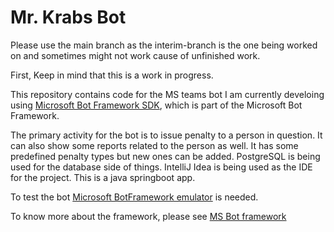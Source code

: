 # Mr. Krabs Bot

Please use the main branch as the interim-branch is the one being worked on and sometimes might not work cause of unfinished work. 

First, Keep in mind that this is a work in progress.

This repository contains code for the MS teams bot I am currently develoing using  [Microsoft Bot Framework SDK](https://github.com/Microsoft/botframework-sdk), which is part of the Microsoft Bot Framework.

The primary activity for the bot is to issue penalty to a person in question. It can also show some reports related to the person as well. It has some predefined penalty types but new ones can be added. PostgreSQL is being used for the database side of things. IntelliJ Idea is being used as the IDE for the project. This is a java springboot app. 
 
To test the bot [Microsoft BotFramework emulator](https://github.com/Microsoft/BotFramework-Emulator/releases/tag/v4.12.0) is needed.
 
To know more about the framework, please see [MS Bot framework](https://github.com/microsoft/botbuilder-java)
 

